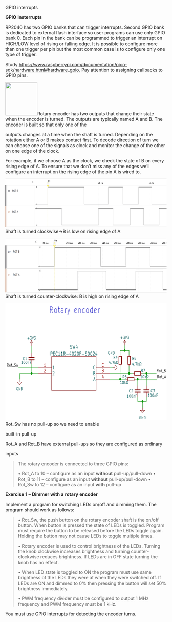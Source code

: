 GPIO interrupts

**GPIO** **insterrupts**

RP2040 has two GPIO banks that can trigger interrupts. Second GPIO bank
is dedicated to external flash interface so user programs can use only
GPIO bank 0. Each pin in the bank can be programmed to trigger an
interrupt on HIGH/LOW level of rising or falling edge. It is possible to
configure more than one trigger per pin but the most common case is to
configure only one type of trigger.

Study
[<u>https://www.raspberrypi.com/documentation/pico-sdk/hardware.html#hardware_gpio</u>.](https://www.raspberrypi.com/documentation/pico-sdk/hardware.html#hardware_gpio)
Pay attention to assigning callbacks to GPIO pins.

<img src="./cqlucunq.png"
style="width:1.04432in;height:1.06944in" />Rotary encoder has two
outputs that change their state when the encoder is turned. The outputs
are typically named A and B. The encoder is built so that only one of
the

outputs changes at a time when the shaft is turned. Depending on the
rotation either A or B makes contact first. To decode direction of turn
we can choose one of the signals as clock and monitor the change of the
other on one edge of the clock.

For example, if we choose A as the clock, we check the state of B on
every rising edge of A. To ensure that we don’t miss any of the edges
we’ll configure an interrupt on the rising edge of the pin A is wired
to.

<img src="./images/525exd5l.png"
style="width:6.69305in;height:1.58542in" />Shaft is turned clockwise→B
is low on rising edge of A

<img src="./images/m4vb23up.png"
style="width:6.69305in;height:1.76528in" />Shaft is turned
counter-clockwise: B is high on rising edge of A

<img src="./images/hepkiuax.png"
style="width:6.69305in;height:3.79514in" />Rot_Sw has no pull-up so we
need to enable

built-in pull-up

Rot_A and Rot_B have external pull-ups so they are configured as
ordinary

inputs

> The rotary encoder is connected to three GPIO pins:
>
> • Rot_A to 10 – configure as an input **without** pull-up/pull-down •
> Rot_B to 11 – configure as an input **without** pull-up/pull-down •
> Rot_Sw to 12 – configure as an input **with** pull-up

**Exercise** **1** **–** **Dimmer** **with** **a** **rotary**
**encoder**

Implement a program for switching LEDs on/off and dimming them. The
program should work as follows:

> • Rot_Sw, the push button on the rotary encoder shaft is the on/off
> button. When button is pressed the state of LEDs is toggled. Program
> must require the button to be released before the LEDs toggle again.
> Holding the button may not cause LEDs to toggle multiple times.
>
> • Rotary encoder is used to control brightness of the LEDs. Turning
> the knob clockwise increases brightness and turning counter-clockwise
> reduces brightness. If LEDs are in OFF state turning the knob has no
> effect.
>
> • When LED state is toggled to ON the program must use same brightness
> of the LEDs they were at when they were switched off. If LEDs are ON
> and dimmed to 0% then pressing the button will set 50% brightness
> immediately.
>
> • PWM frequency divider must be configured to output 1 MHz frequency
> and PWM frequency must be 1 kHz.

You must use GPIO interrupts for detecting the encoder turns.
